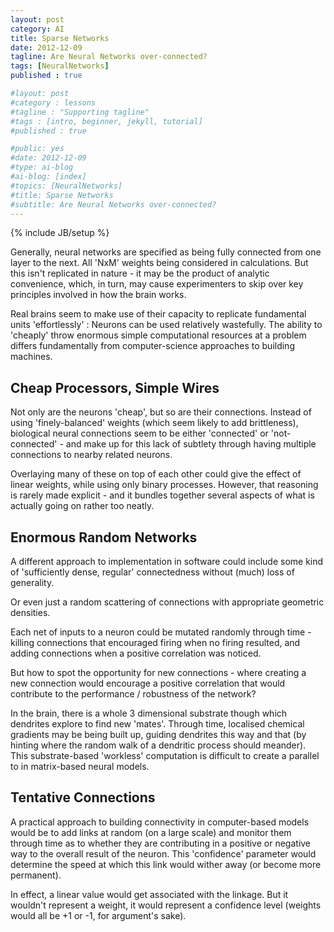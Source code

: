 ```yaml
---
layout: post
category: AI
title: Sparse Networks
date: 2012-12-09
tagline: Are Neural Networks over-connected?
tags: [NeuralNetworks]
published : true

#layout: post
#category : lessons
#tagline : "Supporting tagline"
#tags : [intro, beginner, jekyll, tutorial]
#published : true

#public: yes
#date: 2012-12-09
#type: ai-blog
#ai-blog: [index]
#topics: [NeuralNetworks]
#title: Sparse Networks
#subtitle: Are Neural Networks over-connected?
---
```

{% include JB/setup %}

Generally, neural networks are specified as being fully connected from one
layer to the next.  All 'NxM' weights being considered in calculations.  But 
this isn't replicated in nature - it may be the product of analytic convenience, 
which, in turn, may cause experimenters to skip over key principles 
involved in how the brain works.

Real brains seem to make use of their capacity to replicate fundamental units 
'effortlessly' : Neurons can be used relatively wastefully.  The ability 
to 'cheaply' throw enormous simple computational resources 
at a problem differs fundamentally from computer-science approaches 
to building machines.


Cheap Processors, Simple Wires
---------------------------------

Not only are the neurons 'cheap', but so are their connections.
Instead of using 'finely-balanced' weights (which seem likely to add brittleness),
biological neural connections seem to be either 'connected' or 'not-connected' - 
and make up for this lack of subtlety through having multiple connections 
to nearby related neurons.

Overlaying many of these on top of each other could give the effect of
linear weights, while using only binary processes.  However, 
that reasoning is rarely made explicit - and it bundles 
together several aspects of what is actually going on rather too neatly.


Enormous Random Networks
--------------------------------

A different approach to implementation in software could include 
some kind of 'sufficiently dense, regular' connectedness without (much) loss of generality.

Or even just a random scattering of connections with appropriate geometric densities.

Each net of inputs to a neuron could be mutated randomly through time - 
killing connections that encouraged firing when no firing resulted, and 
adding connections when a positive correlation was noticed.

But how to spot the opportunity for new connections - 
where creating a new connection would encourage a positive correlation 
that would contribute to the performance / robustness of the network?  

In the brain, there is a whole 3 dimensional substrate though 
which dendrites explore to find new 'mates'.  Through time, 
localised chemical gradients may be being built up,
guiding dendrites this way and that (by hinting where the random walk of a 
dendritic process should meander).  This substrate-based 
'workless' computation is difficult to create a parallel to 
in matrix-based neural models.


Tentative Connections
--------------------------------

A practical approach to building connectivity in computer-based models would be 
to add links at random (on a large scale) and monitor them through time as to 
whether they are contributing in a positive or negative way to the overall 
result of the neuron.  This 'confidence' parameter would determine the speed at 
which this link would wither away (or become more permanent).  

In effect, a linear value would get associated with the linkage.  But it wouldn't 
represent a weight, it would represent a confidence level 
(weights would all be +1 or -1, for argument's sake).

